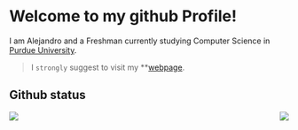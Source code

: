 # Welcome to my github Profile! 
I am Alejandro and a Freshman currently studying Computer Science in [Purdue University](https://www.purdue.edu).

> I `strongly` suggest to visit my **[webpage](https://alesgsanudoo.com**).

## Github status

<p align="center">
      <img src="https://github-readme-stats.vercel.app/api?username=alesgsanudoo&show_icons=true&bg_color=00000000" align="right">
      <img src="https://github-readme-stats.vercel.app/api/top-langs/?username=alesgsanudoo&langs_count=8)](https://github.com/anuraghazra/github-readme-stats" align="left">
</p>
